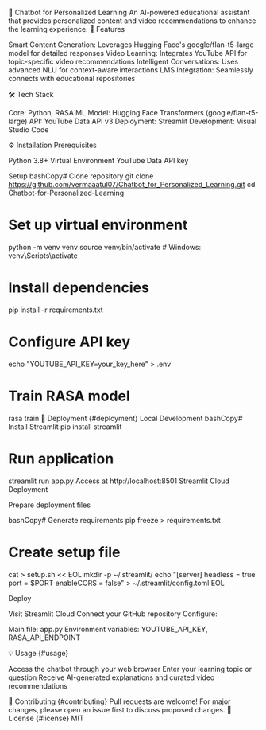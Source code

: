 🤖 Chatbot for Personalized Learning
An AI-powered educational assistant that provides personalized content and video recommendations to enhance the learning experience.
🎯 Features

Smart Content Generation: Leverages Hugging Face's google/flan-t5-large model for detailed responses
Video Learning: Integrates YouTube API for topic-specific video recommendations
Intelligent Conversations: Uses advanced NLU for context-aware interactions
LMS Integration: Seamlessly connects with educational repositories

🛠️ Tech Stack

Core: Python, RASA
ML Model: Hugging Face Transformers (google/flan-t5-large)
API: YouTube Data API v3
Deployment: Streamlit
Development: Visual Studio Code

⚙️ Installation
Prerequisites

Python 3.8+
Virtual Environment
YouTube Data API key

Setup
bashCopy# Clone repository
git clone https://github.com/vermaaatul07/Chatbot_for_Personalized_Learning.git
cd Chatbot-for-Personalized-Learning

# Set up virtual environment
python -m venv venv
source venv/bin/activate  # Windows: venv\Scripts\activate

# Install dependencies
pip install -r requirements.txt

# Configure API key
echo "YOUTUBE_API_KEY=your_key_here" > .env

# Train RASA model
rasa train
🚀 Deployment {#deployment}
Local Development
bashCopy# Install Streamlit
pip install streamlit

# Run application
streamlit run app.py
Access at http://localhost:8501
Streamlit Cloud Deployment

Prepare deployment files

bashCopy# Generate requirements
pip freeze > requirements.txt

# Create setup file
cat > setup.sh << EOL
mkdir -p ~/.streamlit/
echo "[server]
headless = true
port = \$PORT
enableCORS = false" > ~/.streamlit/config.toml
EOL

Deploy


Visit Streamlit Cloud
Connect your GitHub repository
Configure:

Main file: app.py
Environment variables: YOUTUBE_API_KEY, RASA_API_ENDPOINT



💡 Usage {#usage}

Access the chatbot through your web browser
Enter your learning topic or question
Receive AI-generated explanations and curated video recommendations

🤝 Contributing {#contributing}
Pull requests are welcome! For major changes, please open an issue first to discuss proposed changes.
📝 License {#license}
MIT
